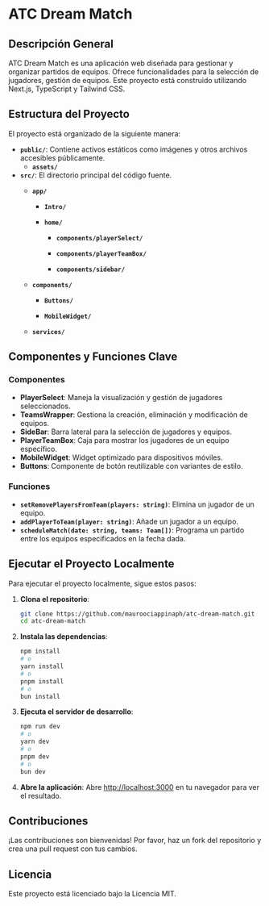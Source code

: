 
# ATC Dream Match

## Descripción General
ATC Dream Match es una aplicación web diseñada para gestionar y organizar partidos de equipos. Ofrece funcionalidades para la selección de jugadores, gestión de equipos. Este proyecto está construido utilizando Next.js, TypeScript y Tailwind CSS.

## Estructura del Proyecto
El proyecto está organizado de la siguiente manera:

- **`public/`**: Contiene activos estáticos como imágenes y otros archivos accesibles públicamente.
  - **`assets/`**
- **`src/`**: El directorio principal del código fuente.
  - **`app/`**

    - **`Intro/`**

    - **`home/`**

      - **`components/playerSelect/`**

      - **`components/playerTeamBox/`**

      - **`components/sidebar/`**

  - **`components/`**
    - **`Buttons/`**

    - **`MobileWidget/`**

  - **`services/`**



## Componentes y Funciones Clave
### Componentes
- **PlayerSelect**: Maneja la visualización y gestión de jugadores seleccionados.
- **TeamsWrapper**: Gestiona la creación, eliminación y modificación de equipos.
- **SideBar**: Barra lateral para la selección de jugadores y equipos.
- **PlayerTeamBox**: Caja para mostrar los jugadores de un equipo específico.
- **MobileWidget**: Widget optimizado para dispositivos móviles.
- **Buttons**: Componente de botón reutilizable con variantes de estilo.

### Funciones
- **`setRemovePlayersFromTeam(players: string)`**: Elimina un jugador de un equipo.
- **`addPlayerToTeam(player: string)`**: Añade un jugador a un equipo.
- **`scheduleMatch(date: string, teams: Team[])`**: Programa un partido entre los equipos especificados en la fecha dada.

## Ejecutar el Proyecto Localmente
Para ejecutar el proyecto localmente, sigue estos pasos:

1. **Clona el repositorio**:
   ```bash
   git clone https://github.com/mauroociappinaph/atc-dream-match.git
   cd atc-dream-match
   ```

2. **Instala las dependencias**:
   ```bash
   npm install
   # o
   yarn install
   # o
   pnpm install
   # o
   bun install
   ```

3. **Ejecuta el servidor de desarrollo**:
   ```bash
   npm run dev
   # o
   yarn dev
   # o
   pnpm dev
   # o
   bun dev
   ```

4. **Abre la aplicación**:
   Abre [http://localhost:3000](http://localhost:3000) en tu navegador para ver el resultado.

## Contribuciones
¡Las contribuciones son bienvenidas! Por favor, haz un fork del repositorio y crea una pull request con tus cambios.

## Licencia
Este proyecto está licenciado bajo la Licencia MIT.
